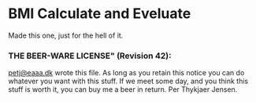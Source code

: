 BMI Calculate and Eveluate
==========================

Made this one,
 just for the hell of it.


### THE BEER-WARE LICENSE" (Revision 42):

<petj@eaaa.dk> wrote this file.  As long as you retain this notice you
can do whatever you want with this stuff. If we meet some day, and you think
this stuff is worth it, you can buy me a beer in return. Per Thykjaer Jensen.

